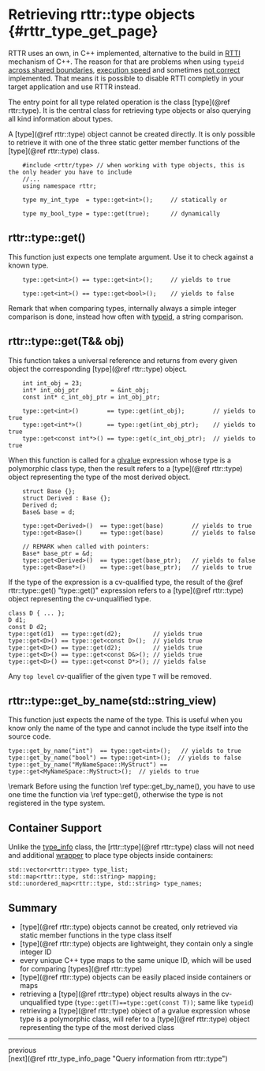 Retrieving rttr::type objects  {#rttr_type_get_page}
=============================

RTTR uses an own, in C++ implemented, alternative to the build in <a target="_blank" href=http://en.wikipedia.org/wiki/Run-time_type_information>RTTI</a> mechanism of C++. 
The reason for that are problems when using `typeid` <a target="_blank" href=https://svn.boost.org/trac/boost/ticket/754>across shared boundaries</a>, 
<a target="_blank" href=http://tinodidriksen.com/2010/04/14/cpp-dynamic-cast-performance/>execution speed</a> and sometimes <a target="_blank" href=http://stackoverflow.com/questions/28553165/inconsistent-typeid-for-nested-template-function-in-visual-studio>not correct</a> implemented.
That means it is possible to disable RTTI completly in your target application and use RTTR instead.

The entry point for all type related operation is the class [type](@ref rttr::type). 
It is the central class for retrieving type objects or also querying all kind information about types.

A [type](@ref rttr::type) object cannot be created directly. It is only possible to retrieve it with one of the three static getter member functions of the [type](@ref rttr::type) class.

~~~~{.cpp}
    #include <rttr/type> // when working with type objects, this is the only header you have to include
    //...
    using namespace rttr;

    type my_int_type  = type::get<int>();     // statically or

    type my_bool_type = type::get(true);      // dynamically
~~~~

rttr::type::get<T>()
--------------------

This function just expects one template argument. Use it to check against a known type.

~~~~{.cpp}
    type::get<int>() == type::get<int>();     // yields to true

    type::get<int>() == type::get<bool>();    // yields to false
~~~~

Remark that when comparing types, internally always a simple integer comparison is done, 
instead how often with <a target="_blank" href=http://en.cppreference.com/w/cpp/language/typeid>typeid</a>, a string comparison.
 
rttr::type::get<T>(T&& obj)
---------------------------

This function takes a universal reference and returns from every given object the corresponding [type](@ref rttr::type) object.

~~~~{.cpp}
    int int_obj = 23;
    int* int_obj_ptr         = &int_obj;
    const int* c_int_obj_ptr = int_obj_ptr;
  
    type::get<int>()        == type::get(int_obj);        // yields to true
    type::get<int*>()       == type::get(int_obj_ptr);    // yields to true
    type::get<const int*>() == type::get(c_int_obj_ptr);  // yields to true
 ~~~~
 
When this function is called for a <a target="_blank" href=http://en.cppreference.com/w/cpp/language/value_category#glvalue>glvalue</a> expression whose type is a polymorphic class type,
then the result refers to a [type](@ref rttr::type) object representing the type of the most derived object.

~~~~{.cpp}
    struct Base {};
    struct Derived : Base {};
    Derived d;
    Base& base = d;

    type::get<Derived>()  == type::get(base)        // yields to true
    type::get<Base>()     == type::get(base)        // yields to false

    // REMARK when called with pointers:
    Base* base_ptr = &d;
    type::get<Derived>()  == type::get(base_ptr);   // yields to false
    type::get<Base*>()    == type::get(base_ptr);   // yields to true
~~~~

If the type of the expression is a cv-qualified type, the result of the @ref rttr::type::get<T>() "type::get()"
expression refers to a [type](@ref rttr::type) object representing the cv-unqualified type.

~~~~{.cpp}
class D { ... };
D d1;
const D d2;
type::get(d1)  == type::get(d2);         // yields true
type::get<D>() == type::get<const D>();  // yields true
type::get<D>() == type::get(d2);         // yields true
type::get<D>() == type::get<const D&>(); // yields true
type::get<D>() == type::get<const D*>(); // yields false
~~~~

Any `top level` cv-qualifier of the given type `T` will be removed.

rttr::type::get_by_name(std::string_view)
------------------------------------

This function just expects the name of the type. This is useful when you know only the name of the type and cannot include the type itself into the source code.

~~~~{.cpp}
type::get_by_name("int")  == type::get<int>();   // yields to true
type::get_by_name("bool") == type::get<int>();  // yields to false
type::get_by_name("MyNameSpace::MyStruct") == type::get<MyNameSpace::MyStruct>();  // yields to true
~~~~

\remark Before using the function \ref type::get_by_name(), you have to use one time the function via \ref type::get<T>(), otherwise the type is not registered in the type system.

Container Support
-----------------
Unlike the <a target="_blank" href=http://en.cppreference.com/w/cpp/types/type_info>type_info</a> class, 
the [rttr::type](@ref rttr::type) class will not need and additional <a target="_blank" href=http://en.cppreference.com/w/cpp/types/type_index>wrapper</a> to place type objects inside containers:

~~~~{.cpp}
std::vector<rttr::type> type_list;
std::map<rttr::type, std::string> mapping;
std::unordered_map<rttr::type, std::string> type_names;
~~~~

Summary
-------
- [type](@ref rttr::type) objects cannot be created, only retrieved via static member functions in the type class itself
- [type](@ref rttr::type) objects are lightweight, they contain only a single integer ID
- every unique C++ type maps to the same unique ID, which will be used for comparing [types](@ref rttr::type)
- [type](@ref rttr::type) objects can be easily placed inside containers or maps
- retrieving a [type](@ref rttr::type) object results always in the cv-unqualified type (`type::get(T)==type::get(const T))`; same like `typeid`)
- retrieving a [type](@ref rttr::type) object of a gvalue expression whose type is a polymorphic class, will refer to a [type](@ref rttr::type) object representing the type of the most derived class

<hr>

<div class="btn btn-default doxy-button" disabled="true">previous</div><div class="btn btn-default  doxy-button">[next](@ref rttr_type_info_page "Query information from rttr::type")</div>

